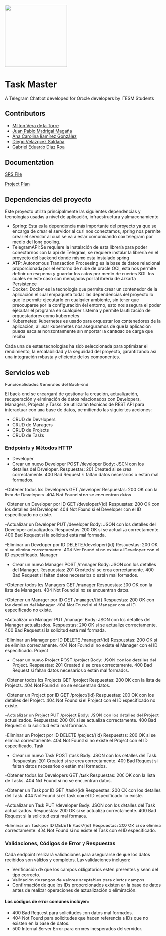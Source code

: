<img src='https://javier.rodriguez.org.mx/itesm/2014/simbolo-tec-black.png' width="200">


# Task Master

A Telegram Chatbot developed for Oracle developers by ITESM Students

## Contributors

 - [Milton Vera de la Torre](https://github.com/MiltonVeraTorre)
 - [Juan Pablo Madrigal Magaña](https://github.com/JuanPabloMadrigal)
 - [Ana Carolina Ramírez González](https://github.com/Caroramirezz)
 - [Diego Velazquez Saldaña](https://github.com/diegovelsal)
 - [Gabriel Eduardo Diaz Roa](https://github.com/A00833574)


## Documentation

[SRS File](/documentacion/SRS.pdf)

[Project Plan](/documentacion/Plan_de_Proyecto.pdf)

## Dependencias del proyecto

Este proyecto utiliza principalmente las siguientes dependencias y tecnologías usadas a nivel de aplicación, infraestructura y almacenamiento

- Spring: Esta es la dependencia más importante del proyecto ya que se encarga de crear el servidor al cual nos conectamos, spring nos permite crear el servidor al cual se va a estar comunicando con telegram por medio del long pooling.
- TelegramAPI: Se requiere la instalación de esta librería para poder conectarnos con la api de Telegram, se requiere instalar la librería en el proyecto del backend donde mismo esta instalado spring
- ATP: Autonomous Transaction Proceesing es la base de datos relacional proporcionada por el entorno de nube de oracle OCI, esta nos permite definir un esquema y guardar los datos por medio de queries SQL los cuales en este caso son menajados por lal ibreria de Jakarta Persistence
- Docker: Docker es la tecnología que permite crear un contenedor de la aplicación el cual empaqueta todas las dependencias del proyecto lo que le permite ejecutarlo en cualquier ambiente, sin tener que preocuparse por la configuración del entorno, esto nos asegura el poder ejecutar el programa en cualquier sistema y permite la utlización de orquestadores como kubernetes
- Kubernetes: Kubernetes es usado para orquestar los contenedores de la aplicación, al usar kubernetes nos aseguramos de que la aplicación pueda escalar horizontalmente sin importar la cantidad de carga que reciba

Cada una de estas tecnologías ha sido seleccionada para optimizar el rendimiento, la escalabilidad y la seguridad del proyecto, garantizando así una integración robusta y eficiente de los componentes.

## Servicios web

Funcionalidades Generales del Back-end

El back-end se encargará de gestionar la creación, actualización, recuperación y eliminación de datos relacionados con Developers, Managers, Projects y Tasks. Se utilizarán técnicas de REST API para interactuar con una base de datos, permitiendo las siguientes acciones:

- CRUD de Developers
- CRUD de Managers
- CRUD de Projects
- CRUD de Tasks

### Endpoints y Métodos HTTP

- Developer
 - Crear un nuevo Developer
    POST /developer
    Body: JSON con los detalles del Developer.
    Respuestas:
     201 Created si se crea correctamente.
     400 Bad Request si faltan datos necesarios o están mal formados.
   
  -Obtener todos los Developers
    GET /developer
    Respuestas:
     200 OK con la lista de Developers.
     404 Not Found si no se encuentran datos.
     
  -Obtener un Developer por ID
    GET /developer/{id}
    Respuestas:
     200 OK con los detalles del Developer.
     404 Not Found si el Developer con el ID especificado no existe.
     
   -Actualizar un Developer
     PUT /developer
     Body: JSON con los detalles del Developer actualizados.
     Respuestas:
      200 OK si se actualiza correctamente.
      400 Bad Request si la solicitud está mal formada.
      
   -Eliminar un Developer por ID
     DELETE /developer/{id}
     Respuestas:
      200 OK si se elimina correctamente.
      404 Not Found si no existe el Developer con el ID especificado.
Manager
 - Crear un nuevo Manager
    POST /manager
    Body: JSON con los detalles del Manager.
    Respuestas:
     201 Created si se crea correctamente.
     400 Bad Request si faltan datos necesarios o están mal formados.
   
  -Obtener todos los Managers
    GET /manager
    Respuestas:
     200 OK con la lista de Managers.
     404 Not Found si no se encuentran datos.
     
  -Obtener un Manager por ID
    GET /manager/{id}
    Respuestas:
     200 OK con los detalles del Manager.
     404 Not Found si el Manager con el ID especificado no existe.
     
   -Actualizar un Manager
     PUT /manager
     Body: JSON con los detalles del Manager actualizados.
     Respuestas:
      200 OK si se actualiza correctamente.
      400 Bad Request si la solicitud está mal formada.
      
   -Eliminar un Manager por ID
     DELETE /manager/{id}
     Respuestas:
      200 OK si se elimina correctamente.
      404 Not Found si no existe el Manager con el ID especificado.
Project
 - Crear un nuevo Project
    POST /project
    Body: JSON con los detalles del Project.
    Respuestas:
     201 Created si se crea correctamente.
     400 Bad Request si faltan datos necesarios o están mal formados.
   
  -Obtener todos los Projects
    GET /project
    Respuestas:
     200 OK con la lista de Projects.
     404 Not Found si no se encuentran datos.
     
  -Obtener un Project por ID
    GET /project/{id}
    Respuestas:
     200 OK con los detalles del Project.
     404 Not Found si el Project con el ID especificado no existe.
     
   -Actualizar un Project
     PUT /project
     Body: JSON con los detalles del Project actualizados.
     Respuestas:
      200 OK si se actualiza correctamente.
      400 Bad Request si la solicitud está mal formada.
      
   -Eliminar un Project por ID
     DELETE /project/{id}
     Respuestas:
      200 OK si se elimina correctamente.
      404 Not Found si no existe el Project con el ID especificado.
Task
 - Crear un nuevo Task
    POST /task
    Body: JSON con los detalles del Task.
    Respuestas:
     201 Created si se crea correctamente.
     400 Bad Request si faltan datos necesarios o están mal formados.
   
  -Obtener todos los Developers
    GET /task
    Respuestas:
     200 OK con la lista de Tasks.
     404 Not Found si no se encuentran datos.
     
  -Obtener un Task por ID
    GET /task/{id}
    Respuestas:
     200 OK con los detalles del Task.
     404 Not Found si el Task con el ID especificado no existe.
     
   -Actualizar un Task
     PUT /developer
     Body: JSON con los detalles del Task actualizados.
     Respuestas:
      200 OK si se actualiza correctamente.
      400 Bad Request si la solicitud está mal formada.
      
   -Eliminar un Task por ID
     DELETE /task/{id}
     Respuestas:
      200 OK si se elimina correctamente.
      404 Not Found si no existe el Task con el ID especificado.



### Validaciones, Códigos de Error y Respuestas

Cada endpoint realizará validaciones para asegurarse de que los datos recibidos son válidos y completos. Las validaciones incluyen:

- Verificación de que los campos obligatorios estén presentes y sean del tipo correcto.
- Validación de rangos de valores aceptables para ciertos campos.
- Confirmación de que los IDs proporcionados existen en la base de datos antes de realizar operaciones de actualización o eliminación.

#### Los códigos de error comunes incluyen:

- 400 Bad Request para solicitudes con datos mal formados.
- 404 Not Found para solicitudes que hacen referencia a IDs que no existen en la base de datos.
- 500 Internal Server Error para errores inesperados del servidor.
